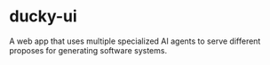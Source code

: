 # ducky-ui
A web app that uses multiple specialized AI agents to serve different proposes for generating software systems.
